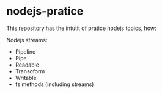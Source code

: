 # nodejs-pratice

This repository has the intutit of pratice nodejs topics, how:

Nodejs streams:
 - Pipeline
 - Pipe
 - Readable
 - Transoform 
 - Writable
 - fs methods (including streams)
